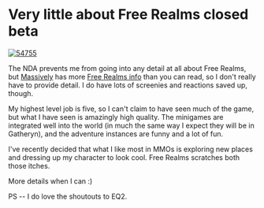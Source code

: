 # Very little about Free Realms closed beta

[![54755](http://westkarana.com/wp-content/uploads/2009/04/54755-480x300.jpg "54755")](http://westkarana.com/wp-content/uploads/2009/04/54755.jpg)

The NDA prevents me from going into any detail at all about Free Realms, but [Massively](http://www.massively.com/) has more [Free Realms info](http://www.massively.com/category/free-realms) than you can read, so I don't really have to provide detail. I do have lots of screenies and reactions saved up, though.

My highest level job is five, so I can't claim to have seen much of the game, but what I have seen is amazingly high quality. The minigames are integrated well into the world (in much the same way I expect they will be in Gatheryn), and the adventure instances are funny and a lot of fun.

I've recently decided that what I like most in MMOs is exploring new places and dressing up my character to look cool. Free Realms scratches both those itches.

More details when I can :)

PS -- I do love the shoutouts to EQ2.


